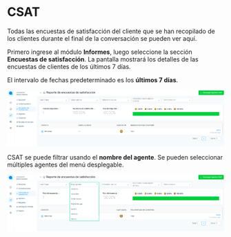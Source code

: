 # CSAT

Todas las encuestas de satisfacción del cliente que se han recopilado de los clientes durante el final de la conversación se pueden ver aquí.

Primero ingrese al módulo **Informes**, luego seleccione la sección **Encuestas de satisfacción**.  La pantalla mostrará los detalles de las encuestas de clientes de los últimos 7 días.

El intervalo de fechas predeterminado es los **últimos 7 días**.

![Alt text](img/csat_01.png)

CSAT se puede filtrar usando el **nombre del agente**. Se pueden seleccionar múltiples agentes del menú desplegable.

![Alt text](img/csat_02.png)